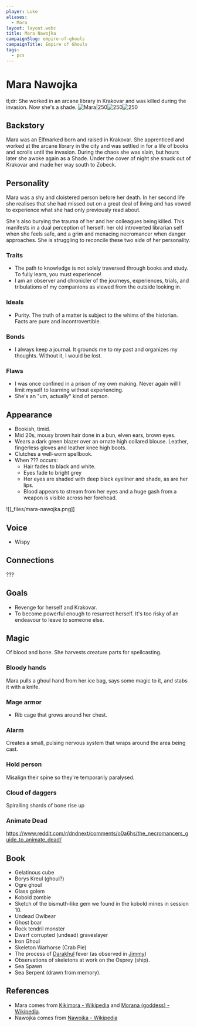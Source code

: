 ```yaml
---
player: Luke
aliases:
  - Mara
layout: layout.webc
title: Mara Nawojka
campaignSlug: empire-of-ghouls
campaignTitle: Empire of Ghouls
tags:
  - pcs
---
```

# Mara Nawojka

tl;dr: She worked in an arcane library in Krakovar and was killed during the invasion. Now she's a shade.
![Mara|250](_files/mara-winter.png)![250](_files/mara.png)![250](_files/mara%20(shade).png)
## Backstory

Mara was an Elfmarked born and raised in Krakovar. She apprenticed and worked at the arcane library in the city and was settled in for a life of books and scrolls until the invasion. During the chaos she was slain, but hours later she awoke again as a Shade. Under the cover of night she snuck out of Krakovar and made her way south to Zobeck.

## Personality

Mara was a shy and cloistered person before her death. In her second life she realises that she had missed out on a great deal of living and has vowed to experience what she had only previously read about.

She's also burying the trauma of her and her colleagues being killed. This manifests in a dual perception of herself: her old introverted librarian self when she feels safe, and a grim and menacing necromancer when danger approaches. She is struggling to reconcile these two side of her personality.

### Traits

- The path to knowledge is not solely traversed through books and study. To fully learn, you must experience!
- I am an observer and chronicler of the journeys, experiences, trials, and tribulations of my companions as viewed from the outside looking in.

### Ideals

- Purity. The truth of a matter is subject to the whims of the historian. Facts are pure and incontrovertible.

### Bonds

- I always keep a journal. It grounds me to my past and organizes my thoughts. Without it, I would be lost.

### Flaws

- I was once confined in a prison of my own making. Never again will I limit myself to learning without experiencing.
- She's an "um, actually" kind of person.

## Appearance

- Bookish, timid.
- Mid 20s, mousy brown hair done in a bun, elven ears, brown eyes.
- Wears a dark green blazer over an ornate high collared blouse. Leather, fingerless gloves and leather knee high boots.
- Clutches a well-worn spellbook.
- When ??? occurs:
	- Hair fades to black and white.
	- Eyes fade to bright grey
	- Her eyes are shaded with deep black eyeliner and shade, as are her lips.
	- Blood appears to stream from her eyes and a huge gash from a weapon is visible across her forehead.

![[_files/mara-nawojka.png]]

## Voice

- Wispy

## Connections

???

## Goals

- Revenge for herself and Krakovar.
- To become powerful enough to resurrect herself. It's too risky of an endeavour to leave to someone else.

## Magic

Of blood and bone. She harvests creature parts for spellcasting.

### Bloody hands

Mara pulls a ghoul hand from her ice bag, says some magic to it, and stabs it with a knife.
### Mage armor

- Rib cage that grows around her chest.

### Alarm

Creates a small, pulsing nervous system that wraps around the area being cast.

### Hold person

Misalign their spine so they're temporarily paralysed.

### Cloud of daggers

Spiralling shards of bone rise up

### Animate Dead

https://www.reddit.com/r/dndnext/comments/o0a6hs/the_necromancers_guide_to_animate_dead/

## Book

- Gelatinous cube
- Borys Kreul (ghoul?)
- Ogre ghoul
- Glass golem
- Kobold zombie
- Sketch of the bismuth-like gem we found in the kobold mines in session 10.
- Undead Owlbear
- Ghost boar
- Rock tendril monster
- Dwarf corrupted (undead) graveslayer
- Iron Ghoul
- Skeleton Warhorse (Crab Pie)
- The process of [Darakhul](other/darakhul.md) fever (as observed in [Jimmy](pcs/jimmy-the-hand.md))
- Observations of skeletons at work on the Osprey (ship).
- Sea Spawn
- Sea Serpent (drawn from memory).

## References

- Mara comes from [Kikimora - Wikipedia](https://en.wikipedia.org/wiki/Kikimora) and [Morana (goddess) - Wikipedia](https://en.wikipedia.org/wiki/Morana_(goddess)).
- Nawojka comes from [Nawojka - Wikipedia](https://en.wikipedia.org/wiki/Nawojka)
